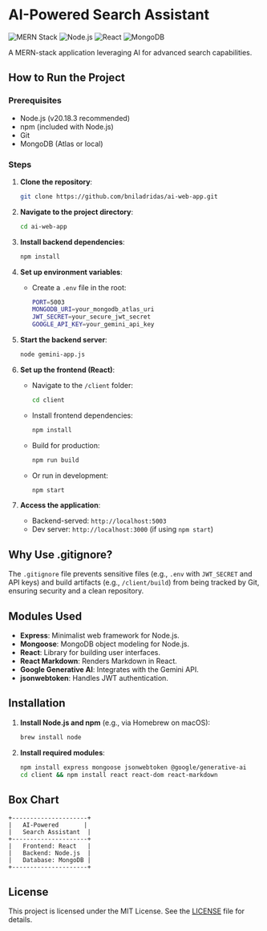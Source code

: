 # AI-Powered Search Assistant

![MERN Stack](https://img.shields.io/badge/MERN-Stack-blue)
![Node.js](https://img.shields.io/badge/Node.js-v20.18.3-green)
![React](https://img.shields.io/badge/React-v18.2.0-blue)
![MongoDB](https://img.shields.io/badge/MongoDB-Atlas-green)

A MERN-stack application leveraging AI for advanced search capabilities.

## How to Run the Project

### Prerequisites
- Node.js (v20.18.3 recommended)
- npm (included with Node.js)
- Git
- MongoDB (Atlas or local)

### Steps
1. **Clone the repository**:
   ```bash
   git clone https://github.com/bniladridas/ai-web-app.git
   ```

2. **Navigate to the project directory**:
   ```bash
   cd ai-web-app
   ```

3. **Install backend dependencies**:
   ```bash
   npm install
   ```

4. **Set up environment variables**:
   - Create a `.env` file in the root:
     ```bash
     PORT=5003
     MONGODB_URI=your_mongodb_atlas_uri
     JWT_SECRET=your_secure_jwt_secret
     GOOGLE_API_KEY=your_gemini_api_key
     ```

5. **Start the backend server**:
   ```bash
   node gemini-app.js
   ```

6. **Set up the frontend (React)**:
   - Navigate to the `/client` folder:
     ```bash
     cd client
     ```
   - Install frontend dependencies:
     ```bash
     npm install
     ```
   - Build for production:
     ```bash
     npm run build
     ```
   - Or run in development:
     ```bash
     npm start
     ```

7. **Access the application**:
   - Backend-served: `http://localhost:5003`
   - Dev server: `http://localhost:3000` (if using `npm start`)

## Why Use .gitignore?

The `.gitignore` file prevents sensitive files (e.g., `.env` with `JWT_SECRET` and API keys) and build artifacts (e.g., `/client/build`) from being tracked by Git, ensuring security and a clean repository.

## Modules Used

- **Express**: Minimalist web framework for Node.js.
- **Mongoose**: MongoDB object modeling for Node.js.
- **React**: Library for building user interfaces.
- **React Markdown**: Renders Markdown in React.
- **Google Generative AI**: Integrates with the Gemini API.
- **jsonwebtoken**: Handles JWT authentication.

## Installation

1. **Install Node.js and npm** (e.g., via Homebrew on macOS):
   ```bash
   brew install node
   ```

2. **Install required modules**:
   ```bash
   npm install express mongoose jsonwebtoken @google/generative-ai
   cd client && npm install react react-dom react-markdown
   ```

## Box Chart

```plaintext
+---------------------+
|   AI-Powered       |
|   Search Assistant  |
+---------------------+
|   Frontend: React   |
|   Backend: Node.js  |
|   Database: MongoDB |
+---------------------+
```

## License

This project is licensed under the MIT License. See the [LICENSE](LICENSE) file for details.